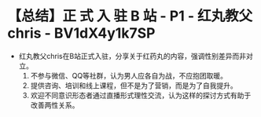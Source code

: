 # 【总结】正 式 入 驻 B 站 - P1 - 红丸教父chris - BV1dX4y1k7SP

-   红丸教父chris在B站正式入驻，分享关于红药丸的内容，强调性别差异而非对立。
    1.  不参与微信、QQ等社群，认为男人应各自为战，不应抱团取暖。
    2.  提供咨询、培训和线上课程，但不是为了营销，而是为了自我提升。
    3.  欢迎不同意识形态者通过直播形式理性交流，认为这样的探讨方式有助于改善两性关系。